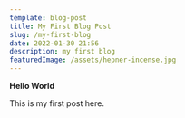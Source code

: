 ```yaml
---
template: blog-post
title: My First Blog Post
slug: /my-first-blog
date: 2022-01-30 21:56
description: my first blog
featuredImage: /assets/hepner-incense.jpg
---
```

**Hello World**

This is my first post here.